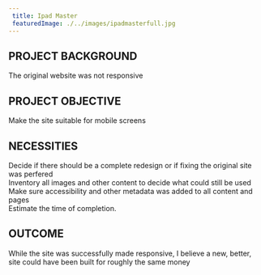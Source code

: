 ```yaml
---
 title: Ipad Master
 featuredImage: ./../images/ipadmasterfull.jpg
---
```

## PROJECT BACKGROUND
The original website was not responsive

## PROJECT OBJECTIVE
Make the site suitable for mobile screens

## NECESSITIES
Decide if there should be a complete redesign or if fixing the original site was perfered<br />
Inventory all images and other content to decide what could still be used<br />
Make sure accessibility and other metadata was added to all content and pages<br />
Estimate the time of completion.
<br />
## OUTCOME
While the site was successfully made responsive, I believe a new, better, site could have been built for roughly the
same money